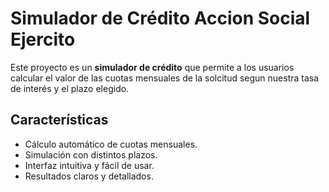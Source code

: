 # Simulador de Crédito Accion Social Ejercito

Este proyecto es un **simulador de crédito** que permite a los usuarios calcular el valor de las cuotas mensuales de la solcitud segun nuestra tasa de interés y el plazo elegido.

## Características

- Cálculo automático de cuotas mensuales.
- Simulación con distintos plazos.
- Interfaz intuitiva y fácil de usar.
- Resultados claros y detallados.


